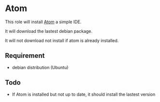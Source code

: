 Atom
====

This role will install [Atom](https://atom.io/) a simple IDE.

It will download the lastest debian package.

It will not download not install if atom is already installed.

Requirement
-----------

 * debian distribution (Ubuntu)

Todo
----

 * If Atom is installed but not up to date, it should install the lastest version
